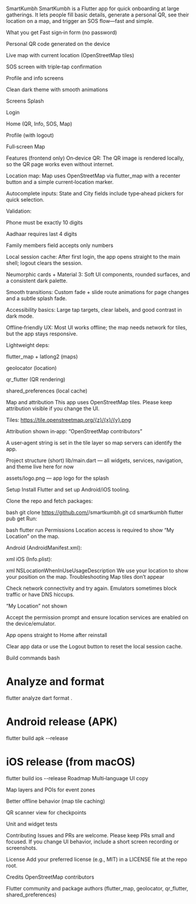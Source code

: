 SmartKumbh
SmartKumbh is a Flutter app for quick onboarding at large gatherings. It lets people fill basic details, generate a personal QR, see their location on a map, and trigger an SOS flow—fast and simple.

What you get
Fast sign‑in form (no password)

Personal QR code generated on the device

Live map with current location (OpenStreetMap tiles)

SOS screen with triple‑tap confirmation

Profile and info screens

Clean dark theme with smooth animations

Screens
Splash

Login

Home (QR, Info, SOS, Map)

Profile (with logout)

Full‑screen Map

Features (frontend only)
On‑device QR: The QR image is rendered locally, so the QR page works even without internet.

Location map: Map uses OpenStreetMap via flutter_map with a recenter button and a simple current‑location marker.

Autocomplete inputs: State and City fields include type‑ahead pickers for quick selection.

Validation:

Phone must be exactly 10 digits

Aadhaar requires last 4 digits

Family members field accepts only numbers

Local session cache: After first login, the app opens straight to the main shell; logout clears the session.

Neumorphic cards + Material 3: Soft UI components, rounded surfaces, and a consistent dark palette.

Smooth transitions: Custom fade + slide route animations for page changes and a subtle splash fade.

Accessibility basics: Large tap targets, clear labels, and good contrast in dark mode.

Offline‑friendly UX: Most UI works offline; the map needs network for tiles, but the app stays responsive.

Lightweight deps:

flutter_map + latlong2 (maps)

geolocator (location)

qr_flutter (QR rendering)

shared_preferences (local cache)

Map and attribution
This app uses OpenStreetMap tiles. Please keep attribution visible if you change the UI.

Tiles: https://tile.openstreetmap.org/{z}/{x}/{y}.png

Attribution shown in‑app: “OpenStreetMap contributors”

A user‑agent string is set in the tile layer so map servers can identify the app.

Project structure (short)
lib/main.dart — all widgets, services, navigation, and theme live here for now

assets/logo.png — app logo for the splash

Setup
Install Flutter and set up Android/iOS tooling.

Clone the repo and fetch packages:

bash
git clone https://github.com/<your-username>/smartkumbh.git
cd smartkumbh
flutter pub get
Run:

bash
flutter run
Permissions
Location access is required to show “My Location” on the map.

Android (AndroidManifest.xml):

xml
<uses-permission android:name="android.permission.ACCESS_FINE_LOCATION"/>
<uses-permission android:name="android.permission.ACCESS_COARSE_LOCATION"/>
iOS (Info.plist):

xml
<key>NSLocationWhenInUseUsageDescription</key>
<string>We use your location to show your position on the map.</string>
Troubleshooting
Map tiles don’t appear

Check network connectivity and try again. Emulators sometimes block traffic or have DNS hiccups.

“My Location” not shown

Accept the permission prompt and ensure location services are enabled on the device/emulator.

App opens straight to Home after reinstall

Clear app data or use the Logout button to reset the local session cache.

Build commands
bash
# Analyze and format
flutter analyze
dart format .

# Android release (APK)
flutter build apk --release

# iOS release (from macOS)
flutter build ios --release
Roadmap
Multi‑language UI copy

Map layers and POIs for event zones

Better offline behavior (map tile caching)

QR scanner view for checkpoints

Unit and widget tests

Contributing
Issues and PRs are welcome. Please keep PRs small and focused. If you change UI behavior, include a short screen recording or screenshots.

License
Add your preferred license (e.g., MIT) in a LICENSE file at the repo root.

Credits
OpenStreetMap contributors

Flutter community and package authors (flutter_map, geolocator, qr_flutter, shared_preferences)

